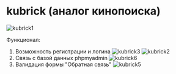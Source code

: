 # kubrick (аналог кинопоиска)

![kubrick1](https://github.com/kikhint/kubrick/assets/38086177/2ea12e62-9cb4-4d4f-ac2a-005fb0d9822d)

Функционал:

  1. Возможность регистрации и логина
     ![kubrick3](https://github.com/kikhint/kubrick/assets/38086177/394e5912-778a-49cb-af6c-cd62016165b0)
     ![kubrick2](https://github.com/kikhint/kubrick/assets/38086177/24b6f8bb-16d0-44dd-8cf5-74f71af2987b)
  2. Cвязь с базой данных phpmyadmin
    ![kubrick6](https://github.com/kikhint/kubrick/assets/38086177/aa2396a3-8458-4481-b8ed-b02e9db7396d)
  3. Валидация формы "Обратная связь"
     ![kubrick5](https://github.com/kikhint/kubrick/assets/38086177/190bfca8-5234-405e-ad1d-cdca7597f5a4)


